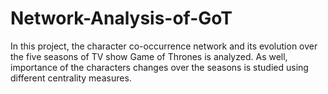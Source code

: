 # Network-Analysis-of-GoT
In this project, the character co-occurrence network and its evolution over the five seasons of TV show Game of Thrones is analyzed. As well, importance of the characters changes over the seasons is studied using different centrality measures.
